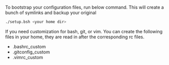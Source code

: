 To bootstrap your configuration files, run below command.  This will create a bunch of symlinks and backup your original 

```bash
./setup.bsh <your home dir>
```

If you need customization for bash, git, or vim.  You can create the following files in your home, they are read in after the
corresponding rc files.

* .bashrc_custom
* .gitconfig_custom
* .vimrc_custom
